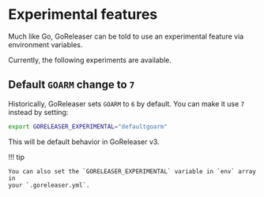 # Experimental features

Much like Go, GoReleaser can be told to use an experimental feature via
environment variables.

Currently, the following experiments are available.

## Default `GOARM` change to `7`

<!-- md:version v2.4 -->

Historically, GoReleaser sets `GOARM` to `6` by default.
You can make it use `7` instead by setting:

```sh
export GORELEASER_EXPERIMENTAL="defaultgoarm"
```

This will be default behavior in GoReleaser v3.

!!! tip

    You can also set the `GORELEASER_EXPERIMENTAL` variable in `env` array in
    your `.goreleaser.yml`.
